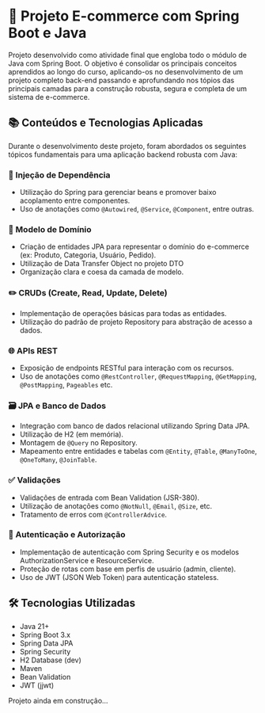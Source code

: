 # 🛒 Projeto E-commerce com Spring Boot e Java

Projeto desenvolvido como atividade final que engloba todo o módulo de Java com Spring Boot.
O objetivo é consolidar os principais conceitos aprendidos ao longo do curso, aplicando-os no desenvolvimento de um projeto completo back-end
passando e aprofundando nos tópios das principais camadas para a construção robusta, segura e completa de um sistema de e-commerce.

## 📚 Conteúdos e Tecnologias Aplicadas

Durante o desenvolvimento deste projeto, foram abordados os seguintes tópicos fundamentais para uma aplicação backend robusta com Java:

### 🔧 Injeção de Dependência
- Utilização do Spring para gerenciar beans e promover baixo acoplamento entre componentes.
- Uso de anotações como `@Autowired`, `@Service`, `@Component`, entre outras.

### 🧱 Modelo de Domínio
- Criação de entidades JPA para representar o domínio do e-commerce (ex: Produto, Categoria, Usuário, Pedido).
- Utilização de Data Transfer Object no projeto DTO
- Organização clara e coesa da camada de modelo.

### ✏️ CRUDs (Create, Read, Update, Delete)
- Implementação de operações básicas para todas as entidades.
- Utilização do padrão de projeto Repository para abstração de acesso a dados.

### 🌐 APIs REST
- Exposição de endpoints RESTful para interação com os recursos.
- Uso de anotações como `@RestController`, `@RequestMapping`, `@GetMapping`, `@PostMapping`, `Pageables` etc.

### 🗃️ JPA e Banco de Dados
- Integração com banco de dados relacional utilizando Spring Data JPA.
- Utilização de H2 (em memória).
- Montagem de `@Query` no Repository.
- Mapeamento entre entidades e tabelas com `@Entity`, `@Table`, `@ManyToOne`, `@OneToMany`, `@JoinTable`.

### ✅ Validações
- Validações de entrada com Bean Validation (JSR-380).
- Utilização de anotações como `@NotNull`, `@Email`, `@Size`, etc.
- Tratamento de erros com `@ControllerAdvice`.

### 🔐 Autenticação e Autorização
- Implementação de autenticação com Spring Security e os modelos AuthorizationService e ResourceService.
- Proteção de rotas com base em perfis de usuário (admin, cliente).
- Uso de JWT (JSON Web Token) para autenticação stateless.

## 🛠️ Tecnologias Utilizadas

- Java 21+
- Spring Boot 3.x
- Spring Data JPA
- Spring Security
- H2 Database (dev)
- Maven
- Bean Validation
- JWT (jjwt)

Projeto ainda em construção...
